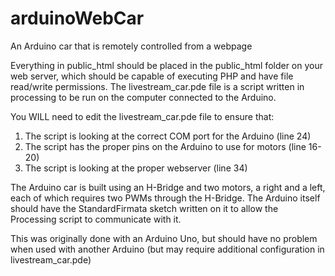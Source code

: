 arduinoWebCar
=============

An Arduino car that is remotely controlled from a webpage

Everything in public_html should be placed in the public_html folder on your web server, which should be capable of executing PHP and have file read/write permissions. The livestream_car.pde file is a script written in processing to be run on the computer connected to the Arduino.


You WILL need to edit the livestream_car.pde file to ensure that:

1. The script is looking at the correct COM port for the Arduino (line 24)
2. The script has the proper pins on the Arduino to use for motors (line 16-20)
3. The script is looking at the proper webserver (line 34)

The Arduino car is built using an H-Bridge and two motors, a right and a left, each of which requires two PWMs through the H-Bridge. The Arduino itself should have the StandardFirmata sketch written on it to allow the Processing script to communicate with it.

This was originally done with an Arduino Uno, but should have no problem when used with another Arduino (but may require additional configuration in livestream_car.pde)

